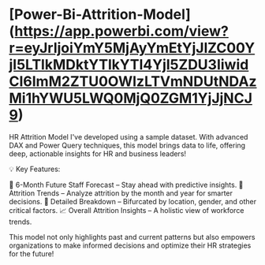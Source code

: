 # [Power-Bi-Attrition-Model] (https://app.powerbi.com/view?r=eyJrIjoiYmY5MjAyYmEtYjJlZC00YjI5LTlkMDktYTlkYTI4YjI5ZDU3IiwidCI6ImM2ZTU0OWIzLTVmNDUtNDAzMi1hYWU5LWQ0MjQ0ZGM1YjJjNCJ9)
HR Attrition Model I've developed using a sample dataset. With advanced DAX and Power Query techniques, this model brings data to life, offering deep, actionable insights for HR and business leaders!

💡 Key Features:

🔮 6-Month Future Staff Forecast – Stay ahead with predictive insights.
📅 Attrition Trends – Analyze attrition by the month and year for smarter decisions.
📍 Detailed Breakdown – Bifurcated by location, gender, and other critical factors.
📈 Overall Attrition Insights – A holistic view of workforce trends.

This model not only highlights past and current patterns but also empowers organizations to make informed decisions and optimize their HR strategies for the future!

